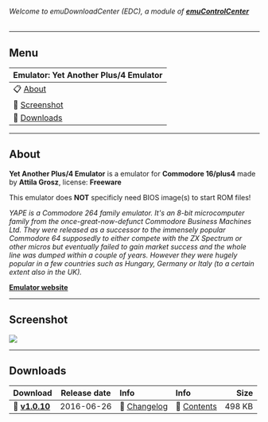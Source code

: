 ###### Welcome to emuDownloadCenter (EDC), a module of [**emuControlCenter**](https://github.com/PhoenixInteractiveNL/emuControlCenter/wiki/)
***
## Menu
| **Emulator: Yet Another Plus/4 Emulator** |
|:---------|
| :clipboard: [About](#about) |
| :sunrise: [Screenshot](#screenshot) |
| :floppy_disk: [Downloads](#downloads) |
***
## About
**Yet Another Plus/4 Emulator** is a emulator for **Commodore 16/plus4** made by **Attila Grosz**, license: **Freeware**

This emulator does **NOT** specificly need BIOS image(s) to start ROM files!

_YAPE is a Commodore 264 family emulator. It's an 8-bit microcomputer family from the once-great-now-defunct Commodore Business Machines Ltd. They were released as a successor to the immensely popular Commodore 64 supposedly to either compete with the ZX Spectrum or other micros but eventually failed to gain market success and the whole line was dumped within a couple of years. However they were hugely popular in a few countries such as Hungary, Germany or Italy (to a certain extent also in the UK)._

[**Emulator website**](http://yape.plus4.net)
***
## Screenshot
![](https://raw.githubusercontent.com/PhoenixInteractiveNL/emuDownloadCenter/master/hooks/yape/screen.jpg)
***
## Downloads
| Download | Release date  | Info       | Info       | Size       |
|:---------|:-------------:|:-----------|:-----------|-----------:|
| :floppy_disk: [**v1.0.10**](https://github.com/PhoenixInteractiveNL/edc-repo0002/raw/master/yape/1.0.10.7z) | 2016-06-26 | :page_facing_up: [Changelog](https://github.com/PhoenixInteractiveNL/edc-repo0002/blob/master/yape/1.0.10_changelog.txt) | :mag_right: [Contents](https://github.com/PhoenixInteractiveNL/edc-repo0002/blob/master/yape/1.0.10_contents.txt) | 498 KB |
